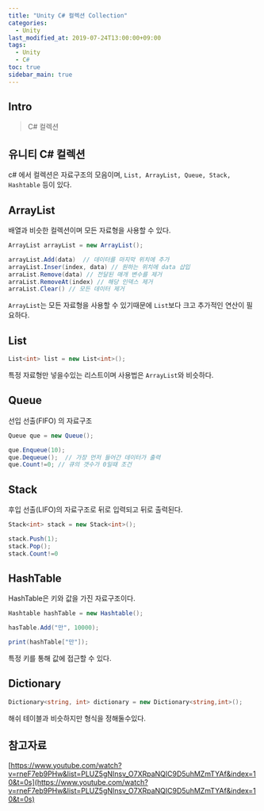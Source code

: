```yaml
---
title: "Unity C# 컬렉션 Collection"
categories: 
  - Unity
last_modified_at: 2019-07-24T13:00:00+09:00
tags: 
  - Unity 
  - C#
toc: true
sidebar_main: true
---
```


## Intro

> C# 컬렉션


## 유니티 C# 컬렉션

c# 에서 컬렉션은 자료구조의 모음이며, `List, ArrayList, Queue, Stack, Hashtable` 등이 있다.

## ArrayList

배열과 비슷한 컬렉션이며 모든 자료형을 사용할 수 있다.

```c#
ArrayList arrayList = new ArrayList();

arrayList.Add(data)  // 데이터를 마지막 위치에 추가
arrayList.Inser(index, data) // 원하는 위치에 data 삽입
arraList.Remove(data) // 전달된 매개 변수를 제거
arraList.RemoveAt(index) // 해당 인덱스 제거 
arraList.Clear() // 모든 데이터 제거
```

`ArrayList`는 모든 자료형을 사용할 수 있기때문에 `List`보다 크고 추가적인 연산이 필요하다. 

## List


```c#
List<int> list = new List<int>();
```

특정 자료형만 넣을수있는 리스트이며 사용법은 `ArrayList`와 비슷하다.

## Queue 

선입 선출(FIFO) 의 자료구조

```c#
Queue que = new Queue();

que.Enqueue(10);
que.Dequeue();  // 가장 먼저 들어간 데이터가 출력
que.Count!=0; // 큐의 갯수가 0일때 조건

```
## Stack

후입 선출(LIFO)의 자료구조로 뒤로 입력되고 뒤로 출력된다.

```c#
Stack<int> stack = new Stack<int>();

stack.Push(1);
stack.Pop();
stack.Count!=0
```


## HashTable

HashTable은 키와 값을 가진 자료구조이다.

```c#
Hashtable hashTable = new Hashtable();

hasTable.Add("만", 10000);

print(hashTable["만"]);
```

특정 키를 통해 값에 접근할 수 있다.


## Dictionary

```c#
Dictionary<string, int> dictionary = new Dictionary<string,int>();
```
해쉬 테이블과 비슷하지만 형식을 정해둘수있다.


## 참고자료

[https://www.youtube.com/watch?v=rneF7eb9PHw&list=PLUZ5gNInsv_O7XRpaNQIC9D5uhMZmTYAf&index=10&t=0s](https://www.youtube.com/watch?v=rneF7eb9PHw&list=PLUZ5gNInsv_O7XRpaNQIC9D5uhMZmTYAf&index=10&t=0s)


